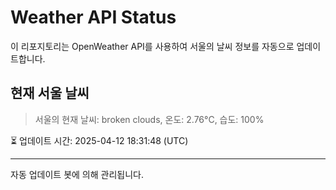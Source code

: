 
# Weather API Status

이 리포지토리는 OpenWeather API를 사용하여 서울의 날씨 정보를 자동으로 업데이트합니다.

## 현재 서울 날씨
> 서울의 현재 날씨: broken clouds, 온도: 2.76°C, 습도: 100%

⏳ 업데이트 시간: 2025-04-12 18:31:48 (UTC)

---
자동 업데이트 봇에 의해 관리됩니다.

